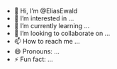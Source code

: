- 👋 Hi, I’m @EliasEwald
- 👀 I’m interested in ...
- 🌱 I’m currently learning ...
- 💞️ I’m looking to collaborate on ...
- 📫 How to reach me ...
- 😄 Pronouns: ...
- ⚡ Fun fact: ...

<!---
EliasEwald/EliasEwald is a ✨ special ✨ repository because its `README.md` (this file) appears on your GitHub profile.
You can click the Preview link to take a look at your changes.
--->
